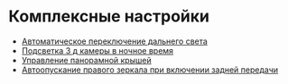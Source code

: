 # Комплексные настройки
* [Автоматическое переключение дальнего света](cplx-auto-hb.md)
* [Подсветка 3 д камеры в ночное время](cplx-rear-cam-light.md)
* [Управление панорамной крышей](cplx-roof.md)
* [Автоопускание правого зеркала при включении задней передачи](cplx-auto-right-mirror.md)
